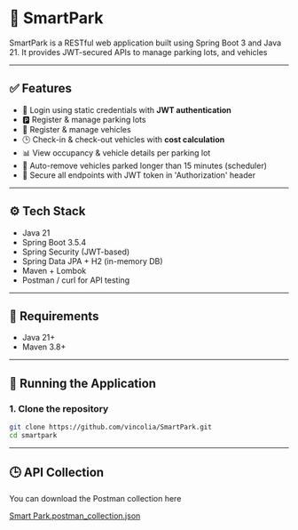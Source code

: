 # 🚗 SmartPark
SmartPark is a RESTful web application built using Spring Boot 3 and Java 21. It provides JWT-secured APIs to manage parking lots, and vehicles

---

## ✅ Features

- 🚪 Login using static credentials with **JWT authentication**
- 🅿️ Register & manage parking lots
- 🚗 Register & manage vehicles
- 🕒 Check-in & check-out vehicles with **cost calculation**
- 📊 View occupancy & vehicle details per parking lot
- 🧼 Auto-remove vehicles parked longer than 15 minutes (scheduler)
- 🔐 Secure all endpoints with JWT token in 'Authorization' header

---

## ⚙️ Tech Stack

- Java 21
- Spring Boot 3.5.4
- Spring Security (JWT-based)
- Spring Data JPA + H2 (in-memory DB)
- Maven + Lombok
- Postman / curl for API testing

---

## 🔧 Requirements

- Java 21+
- Maven 3.8+

---

## 🚀 Running the Application

### 1. Clone the repository

```bash
git clone https://github.com/vincolia/SmartPark.git
cd smartpark
```
---

## 🕒 API Collection

You can download the Postman collection here

[Smart Park.postman_collection.json](https://github.com/user-attachments/files/22580585/Smart.Park.postman_collection.json)
